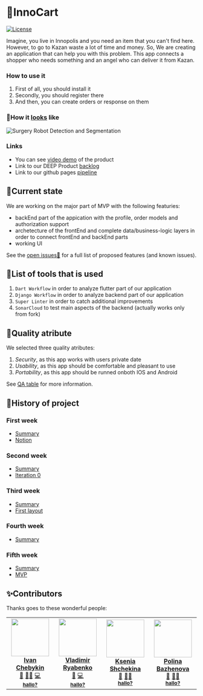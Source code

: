 # 🛒InnoCart

[![License](https://img.shields.io/github/license/InnoSWP/InnoCart?color=violet&logoColor=red&style=for-the-badge)](https://github.com/InnoSWP/InnoCart/blob/main/LICENSE)

Imagine, you live in Innopolis and you need an item that you can't find here. However, to go to Kazan waste a lot of time and money. So, We are creating an application that can help you with this problem. This app connects a shopper who needs something and an angel who can deliver it from Kazan.

### How to use it
1. First of all, you should install it
2. Secondly, you should register there
3. And then, you can create orders or response on them

### 💎How it [looks](https://github.com/SUYEgit/Surgery-Robot-Detection-Segmentation)  like
![Surgery Robot Detection and Segmentation](https://github.com/SUYEgit/Surgery-Robot-Detection-Segmentation/raw/master/assets/video.gif)

### Links
* You can see [video demo](https://drive.google.com/file/d/1X9GSUar21EzOVOC_l5XtCwSQVmNE0JH3/view) of the product
* Link to our DEEP Product [backlog](https://github.com/orgs/InnoSWP/projects/66)
* Link to our github pages [pipeline](https://github.com/InnoSWP/InnoCart/actions)

## 🤔Current state
We are working on the major part of MVP with the following featuries:
  * backEnd part of the appication with the profile, order models and authorization support
  * archetecture of the frontEnd and complete data/business-logic layers in order to connect frontEnd and backEnd parts
  * working UI
 
 See the [open issues🐛](https://github.com/InnoSWP/InnoCart/issues) for a full list of proposed features (and known issues).

## 📜List of tools that is used
1. `Dart Workflow` in order to analyze flutter part of our application
2. `Django Workflow` in order to analyze backend part of our application
3. `Super Linter` in order to catch additional improvements
4. `SonarCloud` to test main aspects of the backend (actually works only from fork)

## 🚩Quality atribute
We selected three quality atributes:
1. _Security_, as this app works with users private date
2. _Usability_, as this app should be comfortable and pleasant to use
3. _Portability_, as this app should be runned onboth IOS and Android

See [QA table](https://drive.google.com/file/d/1o1YanJeZMbA88v0L41EbRct5cmblRp4k/view) for more information.

## 🔎History of project
### First week
* [Summary](https://drive.google.com/file/d/1ezn0zbvN8qUjkdWopXG83LRekrY9s3Xf/view?usp=sharing)
* [Notion](https://almond-roquefort-b37.notion.site/InnoCart-86db2b644ca344fd94527807bd4509ef)
### Second week
* [Summary](https://drive.google.com/file/d/1bZPOZRYgftLD3IyW2mcandkb_M828NiR/view?usp=sharing)
* [Iteration 0](https://docs.google.com/presentation/d/1jcMczEf1n12bPiG_dMv64pDl67qKcO2m54ysTg3r-ew/edit?usp=sharing)
### Third week
* [Summary](https://drive.google.com/file/d/1W4I_wS6Is9gAEADgtpH4yyuiPbETdyRK/view?usp=sharing)
* [First layout](https://drive.google.com/file/d/1R_6z6rO3wRPKUKCtmVTb0q_DZlBvm2ut/view?usp=sharing)
### Fourth week
* [Summary](https://drive.google.com/file/d/1i1HB3jzVP3AVR2NQ-YTrISNrTc4lXrwb/view?usp=sharing)
### Fifth week
* [Summary](https://drive.google.com/file/d/1Nav7A7rbXueTYMvxVq3DV7bgxx1stfSk/view?usp=sharing)
* [MVP](https://drive.google.com/file/d/1VBormCeep39NyjvxGLbwIu1md5oPruyA/view?usp=sharing)


## ✨Contributors
Thanks goes to these wonderful people:
<!-- ALL-CONTRIBUTORS-LIST:START - Do not remove or modify this section -->
<!-- prettier-ignore-start -->
<!-- markdownlint-disable -->
<table align="center">
  <tr>
   <td align="center" width = "170px"><a href="https://github.com/doechon"><img src="https://avatars.githubusercontent.com/u/45231817?v=4" width="100px;" alt=""/ class="avatar"><br /> <b>Ivan Chebykin</b></a><br /> <a href="#projectManagement-doechon" title="Manager">💼</a> <a href="#design-doechon" title="Designer">👨‍🎨</a> <a href="#code-doechon" title="Developer">💻</a><br /> <sub><b><a href="mailto:i.chebykin@innopolis.university" title="mail to Ivan">hallo?</a></b></sub><br /></td>
   <td align="center" width = "170px"><a href="https://github.com/Vldmr314"><img src="https://avatars.githubusercontent.com/u/87092259?v=4" width="100px;" alt=""/><br /> <b>Vladimir Ryabenko</b></a><br /> <a href="#projectManagement-Vldmr314" title="Manager">💼</a> <a href="code-Vldmr314" title="Developer">💻</a><br /> <sub><b><a href="mailto:v.ryabenko@innopolis.university" title="mail to Vladimir">hallo?</a></b></sub><br /></td>
   <td align="center" width = "170px"><a href="https://github.com/veriFCKation"><img src="https://avatars.githubusercontent.com/u/99489584?v=4" width="100px;" alt=""/><br /><b>Ksenia Shchekina</b></a><br /> <a href="#doc-veriFCKation" title="Documentation Writer">📖</a> <a href="test-veriFCKation" title="Tester">👩‍💻</a><br /> <sub><b><a href="mailto:k.shchekina@innopolis.university" title="mail to Ksenia">hallo?</a></b></sub><br /></td>
   <td align="center" width = "170px"><a href="https://github.com/Poleeknow"><img src="https://avatars.githubusercontent.com/u/106336793?v=4" width="100px;" alt=""/><br /> <b>Polina Bazhenova</b></a><br /> <a href="#doc-Poleeknow" title="Documentation Writer">📖</a> <a href="test-Poleeknow" title="Tester">👩‍💻</a><br /> <sub><b><a href="mailto:p.bazhenova@innopolis.university" title="mail to Polina">hallo?</a></b></sub><br /></td>
</tr>
</table>

<!-- markdownlint-restore -->
<!-- prettier-ignore-end -->

<!-- ALL-CONTRIBUTORS-LIST:END -->


